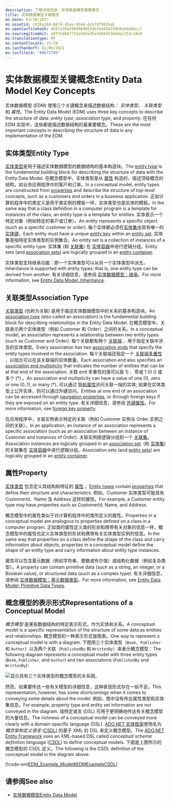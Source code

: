```yaml
---
description: 了解详细信息：实体数据模型重要概念
title: 实体数据模型关键概念
ms.date: 03/30/2017
ms.assetid: c635a16d-6674-45aa-9344-dcb7df992bab
ms.openlocfilehash: 4b97a39a5989689662db7be92b259b9a08d84cc7
ms.sourcegitcommit: ddf7edb67715a5b9a45e3dd44536dabc153c1de0
ms.translationtype: MT
ms.contentlocale: zh-CN
ms.lasthandoff: 02/06/2021
ms.locfileid: "99672789"
---
```

# <a name="entity-data-model-key-concepts"></a><span data-ttu-id="27df2-103">实体数据模型关键概念</span><span class="sxs-lookup"><span data-stu-id="27df2-103">Entity Data Model Key Concepts</span></span>

<span data-ttu-id="27df2-104">实体数据模型 (EDM) 使用三个关键概念来描述数据结构： *实体类型*、 *关联类型* 和 *属性*。</span><span class="sxs-lookup"><span data-stu-id="27df2-104">The Entity Data Model (EDM) uses three key concepts to describe the structure of data: *entity type*, *association type*, and *property*.</span></span> <span data-ttu-id="27df2-105">在任何 EDM 实现中，这些都是描述数据结构的最重要概念。</span><span class="sxs-lookup"><span data-stu-id="27df2-105">These are the most important concepts in describing the structure of data in any implementation of the EDM.</span></span>  
  
## <a name="entity-type"></a><span data-ttu-id="27df2-106">实体类型</span><span class="sxs-lookup"><span data-stu-id="27df2-106">Entity Type</span></span>  

 <span data-ttu-id="27df2-107">[实体类型](entity-type.md)是用于描述实体数据模型的数据结构的基本构造块。</span><span class="sxs-lookup"><span data-stu-id="27df2-107">The [entity type](entity-type.md) is the fundamental building block for describing the structure of data with the Entity Data Model.</span></span> <span data-ttu-id="27df2-108">在概念模型中，实体类型是从 [属性](property.md) 构造的，描述顶级概念的结构，如业务应用程序中的客户和订单。</span><span class="sxs-lookup"><span data-stu-id="27df2-108">In a conceptual model, entity types are constructed from [properties](property.md) and describe the structure of top-level concepts, such as a customers and orders in a business application.</span></span> <span data-ttu-id="27df2-109">正如计算机程序中的类定义是用于类实例的模板一样，实体类型也是实体的模板。</span><span class="sxs-lookup"><span data-stu-id="27df2-109">In the same way that a class definition in a computer program is a template for instances of the class, an entity type is a template for entities.</span></span> <span data-ttu-id="27df2-110">实体表示一个特定对象（例如特定的客户或订单）。</span><span class="sxs-lookup"><span data-stu-id="27df2-110">An entity represents a specific object (such as a specific customer or order).</span></span> <span data-ttu-id="27df2-111">每个实体都必须在[实体集中](entity-set.md)具有唯一的[实体键](entity-key.md)。</span><span class="sxs-lookup"><span data-stu-id="27df2-111">Each entity must have a unique [entity key](entity-key.md) within an [entity set](entity-set.md).</span></span>  <span data-ttu-id="27df2-112">实体集是指特定实体类型的实例集合。</span><span class="sxs-lookup"><span data-stu-id="27df2-112">An entity set is a collection of instances of a specific entity type.</span></span> <span data-ttu-id="27df2-113">实体集 (和 [关联集](association-set.md)) 在 [实体容器](entity-container.md)中进行逻辑分组。</span><span class="sxs-lookup"><span data-stu-id="27df2-113">Entity sets (and [association sets](association-set.md)) are logically grouped in an [entity container](entity-container.md).</span></span>  
  
 <span data-ttu-id="27df2-114">实体类型支持继承功能：即一个实体类型可以从另一个实体类型中派生。</span><span class="sxs-lookup"><span data-stu-id="27df2-114">Inheritance is supported with entity types: that is, one entity type can be derived from another.</span></span> <span data-ttu-id="27df2-115">有关详细信息，请参阅 [实体数据模型：继承](entity-data-model-inheritance.md)。</span><span class="sxs-lookup"><span data-stu-id="27df2-115">For more information, see [Entity Data Model: Inheritance](entity-data-model-inheritance.md).</span></span>  
  
## <a name="association-type"></a><span data-ttu-id="27df2-116">关联类型</span><span class="sxs-lookup"><span data-stu-id="27df2-116">Association Type</span></span>  

 <span data-ttu-id="27df2-117">[关联类型](association-type.md) (也称为关联) 是用于描述实体数据模型中的关系的基本构造块。</span><span class="sxs-lookup"><span data-stu-id="27df2-117">An [association type](association-type.md) (also called an association) is the fundamental building block for describing relationships in the Entity Data Model.</span></span> <span data-ttu-id="27df2-118">在概念模型中，关联表示两个实体类型（例如 Customer 和 Order）之间的关系。</span><span class="sxs-lookup"><span data-stu-id="27df2-118">In a conceptual model, an association represents a relationship between two entity types (such as Customer and Order).</span></span> <span data-ttu-id="27df2-119">每个关联都有两个 [关联端](association-end.md) ，用于指定关联中涉及的实体类型。</span><span class="sxs-lookup"><span data-stu-id="27df2-119">Every association has two [association ends](association-end.md) that specify the entity types involved in the association.</span></span> <span data-ttu-id="27df2-120">每个关联端还指定一个 [关联端多重性](association-end-multiplicity.md) ，以指示可以在该关联端的实体数量。</span><span class="sxs-lookup"><span data-stu-id="27df2-120">Each association end also specifies an [association end multiplicity](association-end-multiplicity.md) that indicates the number of entities that can be at that end of the association.</span></span> <span data-ttu-id="27df2-121">关联 end 多重性的值可以是 1) 、零或 1 (0 () 或多个 (\*) 。</span><span class="sxs-lookup"><span data-stu-id="27df2-121">An association end multiplicity can have a value of one (1), zero or one (0..1), or many (\*).</span></span> <span data-ttu-id="27df2-122">可以通过 [导航属性](navigation-property.md)访问关联一端的实体; 如果在实体类型上公开实体，则可以通过外键访问。</span><span class="sxs-lookup"><span data-stu-id="27df2-122">Entities at one end of an association can be accessed through [navigation properties](navigation-property.md), or through foreign keys if they are exposed on an entity type.</span></span> <span data-ttu-id="27df2-123">有关详细信息，请参阅 [外键属性](foreign-key-property.md)。</span><span class="sxs-lookup"><span data-stu-id="27df2-123">For more information, see [foreign key property](foreign-key-property.md).</span></span>  
  
 <span data-ttu-id="27df2-124">在应用程序中，关联实例表示特定的关联（例如 Customer 实例与 Order 实例之间的关联）。</span><span class="sxs-lookup"><span data-stu-id="27df2-124">In an application, an instance of an association represents a specific association (such as an association between an instance of Customer and instances of Order).</span></span> <span data-ttu-id="27df2-125">关联实例按逻辑分组到一个 [关联集](association-set.md)。</span><span class="sxs-lookup"><span data-stu-id="27df2-125">Association instances are logically grouped in an [association set](association-set.md).</span></span> <span data-ttu-id="27df2-126"> (和 [实体集](entity-set.md)) 的关联集在 [实体容器](entity-container.md)中进行逻辑分组。</span><span class="sxs-lookup"><span data-stu-id="27df2-126">Association sets (and [entity sets](entity-set.md)) are logically grouped in an [entity container](entity-container.md).</span></span>  
  
## <a name="property"></a><span data-ttu-id="27df2-127">属性</span><span class="sxs-lookup"><span data-stu-id="27df2-127">Property</span></span>  

 <span data-ttu-id="27df2-128">[实体类型](entity-type.md) 包含定义其结构和特征的 [属性](property.md) 。</span><span class="sxs-lookup"><span data-stu-id="27df2-128">[Entity types](entity-type.md) contain [properties](property.md) that define their structure and characteristics.</span></span> <span data-ttu-id="27df2-129">例如，Customer 实体类型可能具有 CustomerId、Name 及 Address 这样的属性。</span><span class="sxs-lookup"><span data-stu-id="27df2-129">For example, a Customer entity type may have properties such as CustomerId, Name, and Address.</span></span>  
  
 <span data-ttu-id="27df2-130">概念模型中的属性类似于对计算机程序中的类所定义的属性。</span><span class="sxs-lookup"><span data-stu-id="27df2-130">Properties in a conceptual model are analogous to properties defined on a class in a computer program.</span></span> <span data-ttu-id="27df2-131">正如类的属性定义类的形状和携带有关对象的信息一样，概念模型中的属性也定义实体类型的形状和携带有关实体类型实例的信息。</span><span class="sxs-lookup"><span data-stu-id="27df2-131">In the same way that properties on a class define the shape of the class and carry information about objects, properties in a conceptual model define the shape of an entity type and carry information about entity type instances.</span></span>  
  
 <span data-ttu-id="27df2-132">属性可以包含基元数据（例如字符串、整数或布尔值）或结构化数据（例如复杂类型）。</span><span class="sxs-lookup"><span data-stu-id="27df2-132">A property can contain primitive data (such as a string, an integer, or a Boolean value), or structured data (such as a complex type).</span></span> <span data-ttu-id="27df2-133">有关详细信息，请参阅 [实体数据模型：基元数据类型](entity-data-model-primitive-data-types.md)。</span><span class="sxs-lookup"><span data-stu-id="27df2-133">For more information, see [Entity Data Model: Primitive Data Types](entity-data-model-primitive-data-types.md).</span></span>  
  
## <a name="representations-of-a-conceptual-model"></a><span data-ttu-id="27df2-134">概念模型的表示形式</span><span class="sxs-lookup"><span data-stu-id="27df2-134">Representations of a Conceptual Model</span></span>  

 <span data-ttu-id="27df2-135">*概念模型* 是某些数据结构的特定表示形式，作为实体和关系。</span><span class="sxs-lookup"><span data-stu-id="27df2-135">A *conceptual model* is a specific representation of the structure of some data as entities and relationships.</span></span> <span data-ttu-id="27df2-136">概念模型的一种表示形式是图表。</span><span class="sxs-lookup"><span data-stu-id="27df2-136">One way to represent a conceptual model is with a diagram.</span></span> <span data-ttu-id="27df2-137">下图用三个实体类型（`Book`、`Publisher` 和 `Author`）以及两个关联（`PublishedBy` 和 `WrittenBy`）来表示概念模型：</span><span class="sxs-lookup"><span data-stu-id="27df2-137">The following diagram represents a conceptual model with three entity types (`Book`, `Publisher`, and `Author`) and two associations (`PublishedBy` and `WrittenBy`):</span></span>  
  
 ![显示具有三个实体类型的概念模型的关系图。](./media/entity-data-model-key-concepts/conceptual-model-entity-types-associations.gif)  
  
 <span data-ttu-id="27df2-139">然而，如果要传达一些有关模型的详细信息，这种表现形式存在一些不足。</span><span class="sxs-lookup"><span data-stu-id="27df2-139">This representation, however, has some shortcomings when it comes to conveying some details about the model.</span></span> <span data-ttu-id="27df2-140">例如，图中没有传达属性类型和实体集信息。</span><span class="sxs-lookup"><span data-stu-id="27df2-140">For example, property type and entity set information are not conveyed in the diagram.</span></span> <span data-ttu-id="27df2-141">域特定语言 (DSL) 可用于更明确地传达有关概念模型的大量信息。</span><span class="sxs-lookup"><span data-stu-id="27df2-141">The richness of a conceptual model can be conveyed more clearly with a domain-specific language (DSL).</span></span> <span data-ttu-id="27df2-142">[ADO.NET 实体框架](./ef/index.md)使用名为 *概念架构定义语言* ([CSDL](/ef/ef6/modeling/designer/advanced/edmx/csdl-spec)) 的基于 XML 的 DSL 来定义概念模型。</span><span class="sxs-lookup"><span data-stu-id="27df2-142">The [ADO.NET Entity Framework](./ef/index.md) uses an XML-based DSL called *conceptual schema definition language* ([CSDL](/ef/ef6/modeling/designer/advanced/edmx/csdl-spec)) to define conceptual models.</span></span> <span data-ttu-id="27df2-143">下面是上图所示的概念模型的 CSDL 定义。</span><span class="sxs-lookup"><span data-stu-id="27df2-143">The following is the CSDL definition of the conceptual model in the diagram above:</span></span>  
  
 [!code-xml[EDM_Example_Model#EDMExampleCSDL](../../../../samples/snippets/xml/VS_Snippets_Data/edm_example_model/xml/books.edmx#edmexamplecsdl)]  
  
## <a name="see-also"></a><span data-ttu-id="27df2-144">请参阅</span><span class="sxs-lookup"><span data-stu-id="27df2-144">See also</span></span>

- [<span data-ttu-id="27df2-145">实体数据模型</span><span class="sxs-lookup"><span data-stu-id="27df2-145">Entity Data Model</span></span>](entity-data-model.md)
